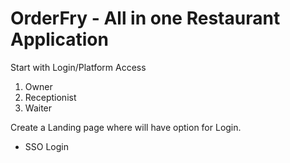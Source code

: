 # OrderFry - All in one Restaurant Application

Start with Login/Platform Access
1. Owner
2. Receptionist
3. Waiter


Create a Landing page where will have option for Login. 
- SSO Login

